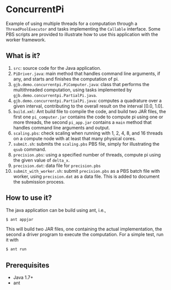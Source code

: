 ConcurrentPi
============

Example of using multiple threads for a computation through a
`ThreadPoolExecutor` and  tasks implementing the `Callable` interface.
Some PBS scripts are provided to illustrate how to use this
application with the worker framework.

What is it?
-----------
1. `src`: source code for the Java application.
  1. `PiDriver.java`: main method that handles command line arguments, if
        any, and starts and finishes the computation of pi.
  1. `gjb.demo.concurrentpi.PiComputer.java`: class that performs the
        multithreaded computation, using tasks implemented by
        `gjb.demo.concurrentpi.PartialPi.java`.
  1. `gjb.demo.concurrentpi.PartialPi.java`: computes a quadrature over
        a given interval, contributing to the overall result on the
        interval [0.0, 1.0].
1. `build.xml`: Ant build file to compile the code, and build two JAR
    files, the first one `pi_computer.jar` contains the code to
    compute pi using one or more threads, the second `pi_app.jar`
    contains a `main` method that handles command line arguments and
    output.
1. `scaling.pbs`: check scaling when running with 1, 2, 4, 8, and 16
    threads on a compute node with at least that many physical cores.
1. `submit.sh`: submits the `scaling.pbs` PBS file, simply for
    illustrating the `qsub` command.
1. `precision.pbs`: using a specified number of threads, compute pi using
    the given value of `delta_x`.
1. `precision.dat`: data file for `precision.pbs`
1. `submit_with_worker.sh`: submit `precision.pbs` as a PBS batch file
    with worker, using `precision.dat` as a data file.  This is added to
    document the submission process.

How to use it?
--------------
The java application can be build using ant, i.e.,
```bash
$ ant appjar
```
This will build two JAR files, one containing the actual implementation,
the second a driver program to execute the computation.
For a simple test, run it with
```bash
$ ant run
```

Prerequisites
-------------
* Java 1.7+
* ant
